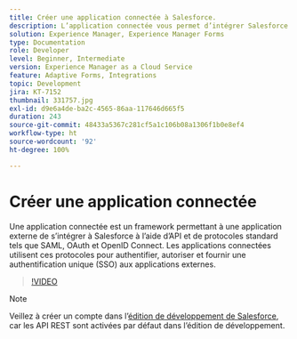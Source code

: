 ```yaml
---
title: Créer une application connectée à Salesforce.
description: L’application connectée vous permet d’intégrer Salesforce à des applications tierces, comme par exemple AEM Forms avec Salesforce.
solution: Experience Manager, Experience Manager Forms
type: Documentation
role: Developer
level: Beginner, Intermediate
version: Experience Manager as a Cloud Service
feature: Adaptive Forms, Integrations
topic: Development
jira: KT-7152
thumbnail: 331757.jpg
exl-id: d9e6a4de-ba2c-4565-86aa-117646d665f5
duration: 243
source-git-commit: 48433a5367c281cf5a1c106b08a1306f1b0e8ef4
workflow-type: ht
source-wordcount: '92'
ht-degree: 100%

---
```


# Créer une application connectée

Une application connectée est un framework permettant à une application externe de s’intégrer à Salesforce à l’aide d’API et de protocoles standard tels que SAML, OAuth et OpenID Connect. Les applications connectées utilisent ces protocoles pour authentifier, autoriser et fournir une authentification unique (SSO) aux applications externes.
<!--- 331757 was the old video -->

>[!VIDEO](https://video.tv.adobe.com/v/3447257?quality=12&learn=on)

>[!NOTE]
>Veillez à créer un compte dans l’[édition de développement de Salesforce](https://developer.salesforce.com/signup), car les API REST sont activées par défaut dans l’édition de développement.
